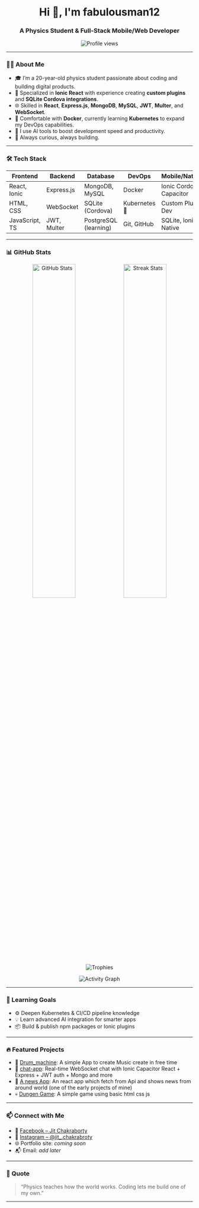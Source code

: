 <h1 align="center">Hi 👋, I'm fabulousman12</h1>
<h3 align="center">A Physics Student & Full-Stack Mobile/Web Developer</h3>

<p align="center">
  <img src="https://komarev.com/ghpvc/?username=fabulousman12&label=Profile%20views&color=0e75b6&style=flat" alt="Profile views" />
</p>

---

### 👨‍💻 About Me

- 🎓 I’m a 20-year-old physics student passionate about coding and building digital products.
- 📱 Specialized in **Ionic React** with experience creating **custom plugins** and **SQLite Cordova integrations**.
- 🌐 Skilled in **React**, **Express.js**, **MongoDB**, **MySQL**, **JWT**, **Multer**, and **WebSocket**.
- 🐳 Comfortable with **Docker**, currently learning **Kubernetes** to expand my DevOps capabilities.
- 🤖 I use AI tools to boost development speed and productivity.
- 🚀 Always curious, always building.

---

### 🛠️ Tech Stack

| Frontend        | Backend        | Database         | DevOps         | Mobile/Native        |
|-----------------|----------------|------------------|----------------|-----------------------|
| React, Ionic    | Express.js     | MongoDB, MySQL   | Docker         | Ionic Cordova, Capacitor |
| HTML, CSS       | WebSocket      | SQLite (Cordova) | Kubernetes 🔄  | Custom Plugin Dev     |
| JavaScript, TS  | JWT, Multer    | PostgreSQL (learning) | Git, GitHub | SQLite, Ionic Native |

---

### 📊 GitHub Stats

<p align="center">
  <img src="https://github-readme-stats.vercel.app/api?username=fabulousman12&show_icons=true&theme=radical" alt="GitHub Stats" width="48%"/>
  <img src="https://github-readme-streak-stats.herokuapp.com/?user=fabulousman12&theme=radical" alt="Streak Stats" width="48%"/>
</p>

<p align="center">
  <img src="https://github-profile-trophy.vercel.app/?username=fabulousman12&theme=monokai&margin-w=15&no-frame=true" alt="Trophies" />
</p>

<p align="center">
  <img src="https://github-readme-activity-graph.vercel.app/graph?username=fabulousman12&theme=github-compact" alt="Activity Graph" />
</p>

---

### 🧠 Learning Goals

- ⚙️ Deepen Kubernetes & CI/CD pipeline knowledge
- 💡 Learn advanced AI integration for smarter apps
- 📦 Build & publish npm packages or Ionic plugins

---

### 🔥 Featured Projects

- 🔌 [Drum_machine](https://github.com/fabulousman12/fcc_drum_machine): A simple App to create Music create in free time 
- 💬 [chat-app](https://github.com/fabulousman12/chat-app): Real-time WebSocket chat with Ionic Capacitor React + Express + JWT auth + Mongo and more
- 🧰 [A news App](https://github.com/fabulousman12/news_mokey): An react app which fetch from Api and shows news from around world (one of the early projects of mine)
- 💀 [Dungen Game](https://github.com/fabulousman12/dungen_game): A simple game using basic html css js
---

### 📫 Connect with Me

- 📘 [Facebook – Jit Chakraborty](https://www.facebook.com/share/1JMdMsGhdE/)
- 📸 [Instagram – @jit_.chakrabroty](https://www.instagram.com/jit_.chakraborty?igsh=MjhyNWltejM5b2l5)
- 🌐 Portfolio site: *coming soon*
- 📬 Email: *add later*

---

### 💬 Quote

> “Physics teaches how the world works. Coding lets me build one of my own.”

---

